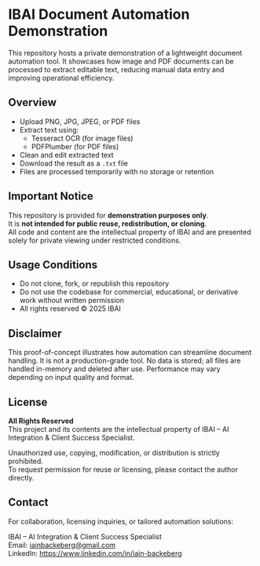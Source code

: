 # IBAI Document Automation Demonstration

This repository hosts a private demonstration of a lightweight document automation tool. It showcases how image and PDF documents can be processed to extract editable text, reducing manual data entry and improving operational efficiency.

## Overview

- Upload PNG, JPG, JPEG, or PDF files
- Extract text using:
  - Tesseract OCR (for image files)
  - PDFPlumber (for PDF files)
- Clean and edit extracted text
- Download the result as a `.txt` file
- Files are processed temporarily with no storage or retention

## Important Notice

This repository is provided for **demonstration purposes only**.  
It is **not intended for public reuse, redistribution, or cloning**.  
All code and content are the intellectual property of IBAI and are presented solely for private viewing under restricted conditions.

## Usage Conditions

- Do not clone, fork, or republish this repository
- Do not use the codebase for commercial, educational, or derivative work without written permission
- All rights reserved © 2025 IBAI

## Disclaimer

This proof-of-concept illustrates how automation can streamline document handling. It is not a production-grade tool. No data is stored; all files are handled in-memory and deleted after use. Performance may vary depending on input quality and format.

## License

**All Rights Reserved**  
This project and its contents are the intellectual property of IBAI – AI Integration & Client Success Specialist.

Unauthorized use, copying, modification, or distribution is strictly prohibited.  
To request permission for reuse or licensing, please contact the author directly.

## Contact

For collaboration, licensing inquiries, or tailored automation solutions:

IBAI – AI Integration & Client Success Specialist  
Email: iainbackeberg@gmail.com  
LinkedIn: https://www.linkedin.com/in/iain-backeberg
